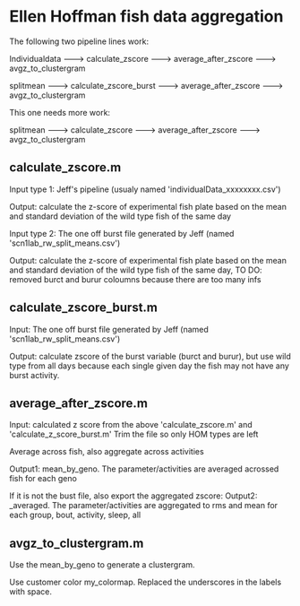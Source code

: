 # Ellen Hoffman fish data aggregation

The following two pipeline lines work:

Individualdata ---> calculate_zscore ---> average_after_zscore ---> avgz_to_clustergram

splitmean ---> calculate_zscore_burst ---> average_after_zscore ---> avgz_to_clustergram

This one needs more work:

splitmean ---> calculate_zscore ---> average_after_zscore ---> avgz_to_clustergram

## calculate_zscore.m
Input type 1: Jeff's pipeline (usualy named 'individualData_xxxxxxxx.csv')

Output: calculate the z-score of experimental fish plate based on the mean and standard deviation of the wild type fish of the same day

Input type 2: The one off burst file generated by Jeff (named 'scn1lab_rw_split_means.csv')

Output: calculate the z-score of experimental fish plate based on the mean and standard deviation of the wild type fish of the same day, TO DO: removed burct and burur coloumns because there are too many infs

## calculate_zscore_burst.m
Input: The one off burst file generated by Jeff (named 'scn1lab_rw_split_means.csv')

Output: calculate zscore of the burst variable (burct and burur), but use wild type from all days because each single given day the fish may not have any burst activity.

## average_after_zscore.m
Input: calculated z score from the above 'calculate_zscore.m' and 'calculate_z_score_burst.m'
Trim the file so only HOM types are left

Average across fish, also aggregate across activities

Output1: mean_by_geno. The parameter/activities are averaged acrossed fish for each geno

If it is not the bust file, also export the aggregated zscore:
Output2: _averaged. The parameter/activities are aggregated to rms and mean for each group, bout, activity, sleep, all

## avgz_to_clustergram.m
Use the mean_by_geno to generate a clustergram.

Use customer color my_colormap. Replaced the underscores in the labels with space.
